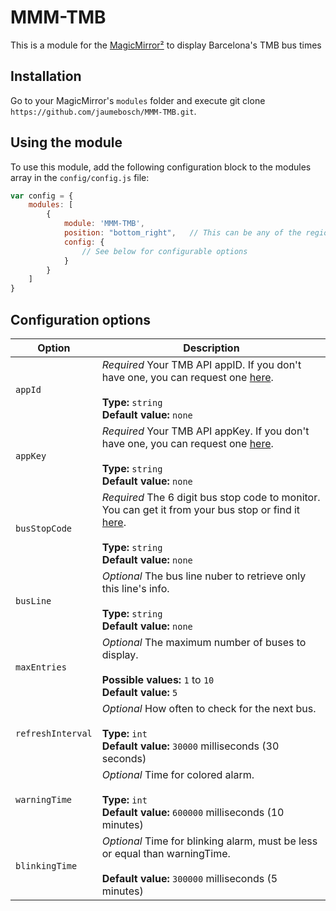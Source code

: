 # MMM-TMB
This is a module for the [MagicMirror²](https://github.com/MichMich/MagicMirror/) to display Barcelona's TMB bus times

## Installation
Go to your MagicMirror's `modules` folder and execute git clone `https://github.com/jaumebosch/MMM-TMB.git`.

## Using the module

To use this module, add the following configuration block to the modules array in the `config/config.js` file:
```js
var config = {
    modules: [
        {
            module: 'MMM-TMB',
            position: "bottom_right",   // This can be any of the regions.
            config: {
                // See below for configurable options
            }
        }
    ]
}
```

## Configuration options

| Option 			| Description
|------------------ |-----------
| `appId`			| *Required* Your TMB API appID. If you don't have one, you can request one [here](https://developer.tmb.cat/).<br><br> **Type:** `string` <br> **Default value:** `none`
| `appKey`			| *Required* Your TMB API appKey. If you don't have one, you can request one [here](https://developer.tmb.cat/).<br><br> **Type:** `string` <br> **Default value:** `none`
| `busStopCode`		| *Required* The 6 digit bus stop code to monitor. You can get it from your bus stop or find it [here](https://www.ambmobilitat.cat/principales/BusquedaParadas.aspx).<br><br> **Type:** `string` <br> **Default value:** `none`
| `busLine`			| *Optional* The bus line nuber to retrieve only this line's info. <br><br> **Type:** `string` <br> **Default value:** `none`
| `maxEntries`		| *Optional* The maximum number of buses to display. <br><br> **Possible values:** `1` to `10` <br> **Default value:** `5`
| `refreshInterval` | *Optional* How often to check for the next bus. <br><br> **Type:** `int`<br> **Default value:** `30000` milliseconds (30 seconds)
| `warningTime`		| *Optional* Time for colored alarm. <br><br> **Type:** `int`<br> **Default value:** `600000` milliseconds (10 minutes)
| `blinkingTime`	| *Optional* Time for blinking alarm, must be less or equal than warningTime. <br><br> **Default value:** `300000` milliseconds (5 minutes)